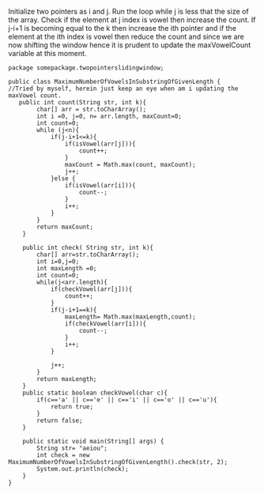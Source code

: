 Initialize two pointers as i and j.
Run the loop while j is less that the size of the array.
Check if the element at j index is vowel then increase the count.
If j-i+1 is becoming equal to the k then increase the ith pointer and if the element at the ith index is vowel then reduce the count and since we are now shifting the window hence it is prudent to update the maxVowelCount variable at this moment. 
```
package somepackage.twopointerslidingwindow;

public class MaximumNumberOfVowelsInSubstringOfGivenLength {
//Tried by myself, herein just keep an eye when am i updating the maxVowel count. 
   public int count(String str, int k){
        char[] arr = str.toCharArray();
        int i =0, j=0, n= arr.length, maxCount=0;
        int count=0;
        while (j<n){
            if(j-i+1<=k){
                if(isVowel(arr[j])){
                    count++;
                }
                maxCount = Math.max(count, maxCount);
                j++;
            }else {
                if(isVowel(arr[i])){
                    count--;
                }
                i++;
            }
        }
        return maxCount;
    }

    public int check( String str, int k){
        char[] arr=str.toCharArray();
        int i=0,j=0;
        int maxLength =0;
        int count=0;
        while(j<arr.length){
            if(checkVowel(arr[j])){
                count++;
            }
            if(j-i+1==k){
                maxLength= Math.max(maxLength,count);
                if(checkVowel(arr[i])){
                    count--;
                }
                i++;
            }

            j++;
        }
        return maxLength;
    }
    public static boolean checkVowel(char c){
        if(c=='a' || c=='e' || c=='i' || c=='o' || c=='u'){
            return true;
        }
        return false;
    }

    public static void main(String[] args) {
        String str= "aeiou";
        int check = new MaximumNumberOfVowelsInSubstringOfGivenLength().check(str, 2);
        System.out.println(check);
    }
}

```
